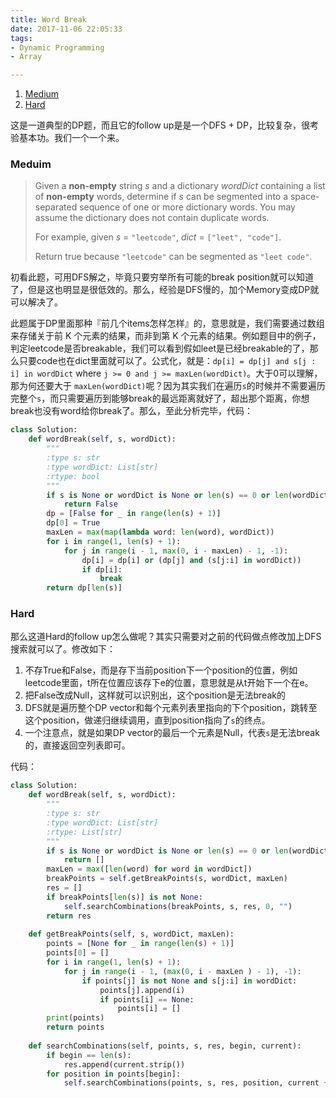 ```yaml
---
title: Word Break
date: 2017-11-06 22:05:33
tags:
- Dynamic Programming
- Array

---
```


1. [Medium](https://leetcode.com/problems/word-break/description/)
2. [Hard](https://leetcode.com/problems/word-break-ii/description/)

这是一道典型的DP题，而且它的follow up是是一个DFS + DP，比较复杂，很考验基本功。我们一个一个来。

### Meduim

> Given a **non-empty** string *s* and a dictionary *wordDict* containing a list of **non-empty** words, determine if *s* can be segmented into a space-separated sequence of one or more dictionary words. You may assume the dictionary does not contain duplicate words.
>
> For example, given
> *s* = `"leetcode"`,
> *dict* = `["leet", "code"]`.
>
> Return true because `"leetcode"` can be segmented as `"leet code"`.

初看此题，可用DFS解之，毕竟只要穷举所有可能的break position就可以知道了，但是这也明显是很低效的。那么，经验是DFS慢的，加个Memory变成DP就可以解决了。

此题属于DP里面那种『前几个items怎样怎样』的，意思就是，我们需要通过数组来存储关于前 K 个元素的结果，而非到第 K 个元素的结果。例如题目中的例子，判定leetcode是否breakable，我们可以看到假如leet是已经breakable的了，那么只要code也在dict里面就可以了。公式化，就是：`dp[i] = dp[j] and s[j : i] in wordDict` where `j >= 0 and j >= maxLen(wordDict)`。大于0可以理解，那为何还要大于 `maxLen(wordDict)`呢？因为其实我们在遍历`s`的时候并不需要遍历完整个`s`，而只需要遍历到能够break的最远距离就好了，超出那个距离，你想break也没有word给你break了。那么，至此分析完毕，代码：

```python
class Solution:
    def wordBreak(self, s, wordDict):
        """
        :type s: str
        :type wordDict: List[str]
        :rtype: bool
        """
        if s is None or wordDict is None or len(s) == 0 or len(wordDict) == 0:
            return False
        dp = [False for _ in range(len(s) + 1)]
        dp[0] = True
        maxLen = max(map(lambda word: len(word), wordDict))
        for i in range(1, len(s) + 1):
            for j in range(i - 1, max(0, i - maxLen) - 1, -1):
                dp[i] = dp[i] or (dp[j] and (s[j:i] in wordDict))
                if dp[i]:
                    break
        return dp[len(s)]
```

### Hard

那么这道Hard的follow up怎么做呢？其实只需要对之前的代码做点修改加上DFS搜索就可以了。修改如下：

1. 不存True和False，而是存下当前position下一个position的位置，例如leetcode里面，t所在位置应该存下e的位置，意思就是从t开始下一个在e。
2. 把False改成Null，这样就可以识别出，这个position是无法break的
3. DFS就是遍历整个DP vector和每个元素列表里指向的下个position，跳转至这个position，做递归继续调用，直到position指向了`s`的终点。
4. 一个注意点，就是如果DP vector的最后一个元素是Null，代表`s`是无法break的，直接返回空列表即可。

代码：

```python
class Solution:
    def wordBreak(self, s, wordDict):
        """
        :type s: str
        :type wordDict: List[str]
        :rtype: List[str]
        """
        if s is None or wordDict is None or len(s) == 0 or len(wordDict) == 0:
            return []
        maxLen = max([len(word) for word in wordDict])
        breakPoints = self.getBreakPoints(s, wordDict, maxLen)
        res = []
        if breakPoints[len(s)] is not None:
            self.searchCombinations(breakPoints, s, res, 0, "")
        return res
    
    def getBreakPoints(self, s, wordDict, maxLen):
        points = [None for _ in range(len(s) + 1)]
        points[0] = []
        for i in range(1, len(s) + 1):
            for j in range(i - 1, (max(0, i - maxLen ) - 1), -1):
                if points[j] is not None and s[j:i] in wordDict:
                    points[j].append(i)
                    if points[i] == None:
                        points[i] = []
        print(points)
        return points
    
    def searchCombinations(self, points, s, res, begin, current):
        if begin == len(s):
            res.append(current.strip())
        for position in points[begin]:
            self.searchCombinations(points, s, res, position, current + s[begin:position] + " ")
```

